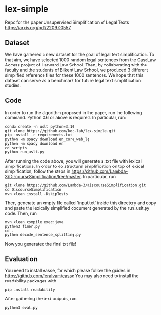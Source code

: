 # lex-simple
Repo for the paper Unsupervised Simplification of Legal Texts https://arxiv.org/pdf/2209.00557

## Dataset
We have gathered a new dataset for the goal of legal text simplification. To that aim, we have selected 1000 random legal sentences from the CaseLaw Access project of Harward Law School. Then, by collaborating with the faculty and the students of Bilkent Law School, we produced 3 different simplified reference files for these 1000 sentences. We hope that this dataset can serve as a benchmark for future legal text simplification studies.

## Code
In order to run the algorithm proposed in the paper, run the following command. Python 3.6 or above is required. In particular, run:
```
conda create -n uslt python=3.10
git clone https://github.com/koc-lab/lex-simple.git
pip install -r requirements.txt
python -m spacy download en_core_web_lg
python -m spacy download en
cd scripts
python run_uslt.py
```

After running the code above, you will generate a .txt file with lexical simplifications. In order to do structural simplification on top of lexical simplification, follow the steps in https://github.com/Lambda-3/DiscourseSimplification/tree/master. In particular, run
```
git clone https://github.com/Lambda-3/DiscourseSimplification.git
cd DiscourseSimplification
mvn clean install -DskipTests
```
Then, generate an empty file called 'input.txt' inside this directory and copy and paste the lexically simplified document generated by the run_uslt.py code.
Then, run
```
mvn clean compile exec:java
python3 finer.py
cd ..
python decode_sentence_splitting.py
```
Now you generated the final txt file! 

## Evaluation

You need to install easse, for which please follow the guides in https://github.com/feralvam/easse
You may also need to install the readability packages with 
```
pip install readability
```

After gathering the text outputs, run 
```
python3 eval.py
```
